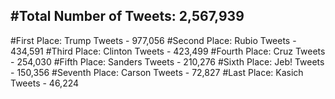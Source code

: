 #Total Number of Tweets: 2,567,939 
---
#First Place: Trump Tweets - 977,056
#Second Place: Rubio Tweets - 434,591
#Third Place: Clinton Tweets - 423,499
#Fourth Place: Cruz Tweets - 254,030
#Fifth Place: Sanders Tweets - 210,276
#Sixth Place: Jeb! Tweets - 150,356
#Seventh Place: Carson Tweets - 72,827
#Last Place: Kasich Tweets - 46,224
